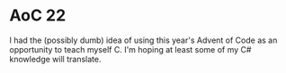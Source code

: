 # AoC 22

I had the (possibly dumb) idea of using this year's Advent of Code as an opportunity to teach myself C. I'm hoping at least some of my C# knowledge will translate.

<!-- ## Day 1
- Reading a file line-by-line. This isn't too hard, but not sure if I did it in the most efficient way. 
- I actually got the correct answer before my code was completely working for Part 2. I wasn't doing any sorting when checking the highest value in the array. This meant I wasn't actually replacing the lowest value, just the first value that was lower than the new value. The input data was written such that the sorting happened automatically and my code returned the correct value even though the logic was wrong. I tested with a few changes to the dataset and everything seems to be working correctly now.

## Day 2
- Played with pointers in functions today and have no idea whether I used them correctly. Everything works though.
- I might come back to this one later to try to clean it up a little bit. I don't like how I implemented part 2, but it is what it is for now. 

## Day 3
- Once again not done in the most efficient way, but still learning a lot. 

## Day 4
- This was definitely the hardest input to parse so far, but, once I had access to the data, the logic was fairly straightforward.

## Day 5
- This one kicked my butt. The hardest part was parsing the data. There's probably a way better method, but the sscanf function was super useful for getting the movement directions.
- I ended up using a stack, but there was no way I could implement my own without spending way more time. The implementation I used was a combination of a few articles that are linking in the .c file. 

## Day 6
- This one stumped me for a second, but I got there eventually. More often than not, it's not the problem itself that is tricky, it's how to solve the problem without some feature of modern languages. C is proving to be tricky at times.
- Very proud that all I had to do to solve part 2 was change a variable.

## Day 7
- Learned about recursively reading files in C by setting and getting the file pointer manually. Definitely not easy to wrap my head around, but I got there in the end.

## Day 8
- My solution to this couldn't be any uglier. I mostly fussed around with how you're supposed to point to values within a 2D array. There's a lot of repeat code in there that could be refactored, but ¯\_(ツ)_/¯

## Day 9
- I don't think I solved part 1 in the optimal way so I'm struggling with Part 2. Gonna leave it for now and then come back to it. -->
